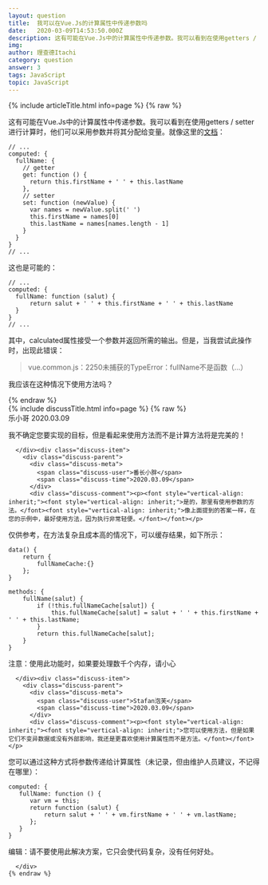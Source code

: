 ```yaml
---
layout: question
title:  我可以在Vue.Js的计算属性中传递参数吗
date:   2020-03-09T14:53:50.000Z
description: 这有可能在Vue.Js中的计算属性中传递参数。我可以看到在使用getters / setter进行计算时，他们可以采用参数并将其分配给变量。就像这里的文档...
img: 
author: 理查德Itachi
category: question
answer: 3
tags: JavaScript
topic: JavaScript
---
```

<div class="article-root">
  <div class="article">
    {% include articleTitle.html info=page %}
    {% raw %}
    <div class="article-content"><p><font style="vertical-align: inherit;"><font style="vertical-align: inherit;">这有可能在Vue.Js中的计算属性中传递参数。</font><font style="vertical-align: inherit;">我可以看到在使用getters / setter进行计算时，他们可以采用参数并将其分配给变量。</font><font style="vertical-align: inherit;">就像这里的</font></font><a href="https://vuejs.org/v2/guide/computed.html" rel="noreferrer"><font style="vertical-align: inherit;"><font style="vertical-align: inherit;">文档</font></font></a><font style="vertical-align: inherit;"><font style="vertical-align: inherit;">：</font></font></p>

<pre><code>// ...<font></font>
computed: {<font></font>
  fullName: {<font></font>
    // getter<font></font>
    get: function () {<font></font>
      return this.firstName + ' ' + this.lastName<font></font>
    },<font></font>
    // setter<font></font>
    set: function (newValue) {<font></font>
      var names = newValue.split(' ')<font></font>
      this.firstName = names[0]<font></font>
      this.lastName = names[names.length - 1]<font></font>
    }<font></font>
  }<font></font>
}<font></font>
// ...<font></font>
</code></pre>

<p><font style="vertical-align: inherit;"><font style="vertical-align: inherit;">这也是可能的：</font></font></p>

<pre><code>// ...<font></font>
computed: {<font></font>
  fullName: function (salut) {<font></font>
      return salut + ' ' + this.firstName + ' ' + this.lastName    <font></font>
  }<font></font>
}<font></font>
// ...<font></font>
</code></pre>

<p><font style="vertical-align: inherit;"><font style="vertical-align: inherit;">其中，calculated属性接受一个参数并返回所需的输出。</font><font style="vertical-align: inherit;">但是，当我尝试此操作时，出现此错误：</font></font></p>

<blockquote>
  <p><font style="vertical-align: inherit;"><font style="vertical-align: inherit;">vue.common.js：2250未捕获的TypeError：fullName不是函数（...）</font></font></p>
</blockquote>

<p><font style="vertical-align: inherit;"><font style="vertical-align: inherit;">我应该在这种情况下使用方法吗？</font></font></p></div>
    {% endraw %}
  </div>

  <div class="discuss-wrapper">
    {% include discussTitle.html info=page %}
    {% raw %}
    <div class="discuss-item">
        <div class="discuss-parent">
          <div class="discuss-meta">
            <span class="discuss-user">乐小哥</span>
            <span class="discuss-time">2020.03.09</span>
          </div>
          <div class="discuss-comment"><p><font style="vertical-align: inherit;"><font style="vertical-align: inherit;">我不确定您要实现的目标，但是看起来使用方法而不是计算方法将是完美的！</font></font></p></div>
        </div>
        
      </div><div class="discuss-item">
        <div class="discuss-parent">
          <div class="discuss-meta">
            <span class="discuss-user">番长小胖</span>
            <span class="discuss-time">2020.03.09</span>
          </div>
          <div class="discuss-comment"><p><font style="vertical-align: inherit;"><font style="vertical-align: inherit;">是的，那里有使用参数的方法。</font><font style="vertical-align: inherit;">像上面提到的答案一样，在您的示例中，最好使用方法，因为执行非常轻便。</font></font></p>

<p><font style="vertical-align: inherit;"><font style="vertical-align: inherit;">仅供参考，在方法复杂且成本高的情况下，可以缓存结果，如下所示：</font></font></p>

<pre><code>data() {<font></font>
    return {<font></font>
        fullNameCache:{}<font></font>
    };<font></font>
}<font></font>
<font></font>
methods: {<font></font>
    fullName(salut) {<font></font>
        if (!this.fullNameCache[salut]) {<font></font>
            this.fullNameCache[salut] = salut + ' ' + this.firstName + ' ' + this.lastName;<font></font>
        }<font></font>
        return this.fullNameCache[salut];<font></font>
    }<font></font>
}<font></font>
</code></pre>

<p><font style="vertical-align: inherit;"><font style="vertical-align: inherit;">注意：使用此功能时，如果要处理数千个内存，请小心</font></font></p></div>
        </div>
        
      </div><div class="discuss-item">
        <div class="discuss-parent">
          <div class="discuss-meta">
            <span class="discuss-user">Stafan泡芙</span>
            <span class="discuss-time">2020.03.09</span>
          </div>
          <div class="discuss-comment"><p><font style="vertical-align: inherit;"><font style="vertical-align: inherit;">您可以使用方法，但是如果它们不变异数据或没有外部影响，我还是更喜欢使用计算属性而不是方法。</font></font></p>

<p><font style="vertical-align: inherit;"><font style="vertical-align: inherit;">您可以通过这种方式将参数传递给计算属性（未记录，但由维护人员建议，不记得在哪里）：</font></font></p>

<pre><code>computed: {<font></font>
   fullName: function () {<font></font>
      var vm = this;<font></font>
      return function (salut) {<font></font>
          return salut + ' ' + vm.firstName + ' ' + vm.lastName;  <font></font>
      };<font></font>
   }<font></font>
}<font></font>
</code></pre>

<p><font style="vertical-align: inherit;"><font style="vertical-align: inherit;">编辑：请不要使用此解决方案，它只会使代码复杂，没有任何好处。</font></font></p></div>
        </div>
        
      </div>
    {% endraw %}
  </div>
<div>
